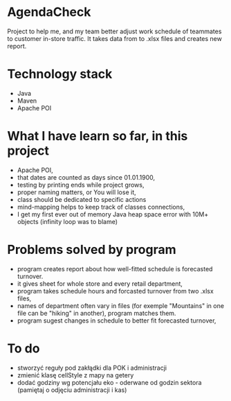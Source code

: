 # AgendaCheck
Project to help me, and my team better adjust work schedule of teammates to customer in-store traffic.
It takes data from to .xlsx files and creates new report.

# Technology stack

- Java
- Maven
- Apache POI

# What I have learn so far, in this project

- Apache POI,
- that dates are counted as days since 01.01.1900,
- testing by printing ends while project grows,
- proper naming matters, or You will lose it,
- class should be dedicated to specific actions
- mind-mapping helps to keep track of classes connections, 
- I get my first ever out of memory Java heap space error with 10M+ objects (infinity loop was to blame)

# Problems solved by program

- program creates report about how well-fitted schedule is forecasted turnover.
- it gives sheet for whole store and every retail department,
- program takes schedule hours and forcasted turnover from two .xlsx files,
- names of department often vary in files (for exemple "Mountains" in one file can be "hiking" in another), program matches them.
- program sugest changes in schedule to better fit forecasted turnover,

# To do

- stworzyć reguły pod zakłądki dla POK i administracji
- zmienić klasę cellStyle z mapy na getery
- dodać godziny wg potencjału eko - oderwane od godzin sektora (pamiętaj o odjęciu administracji i kas)
